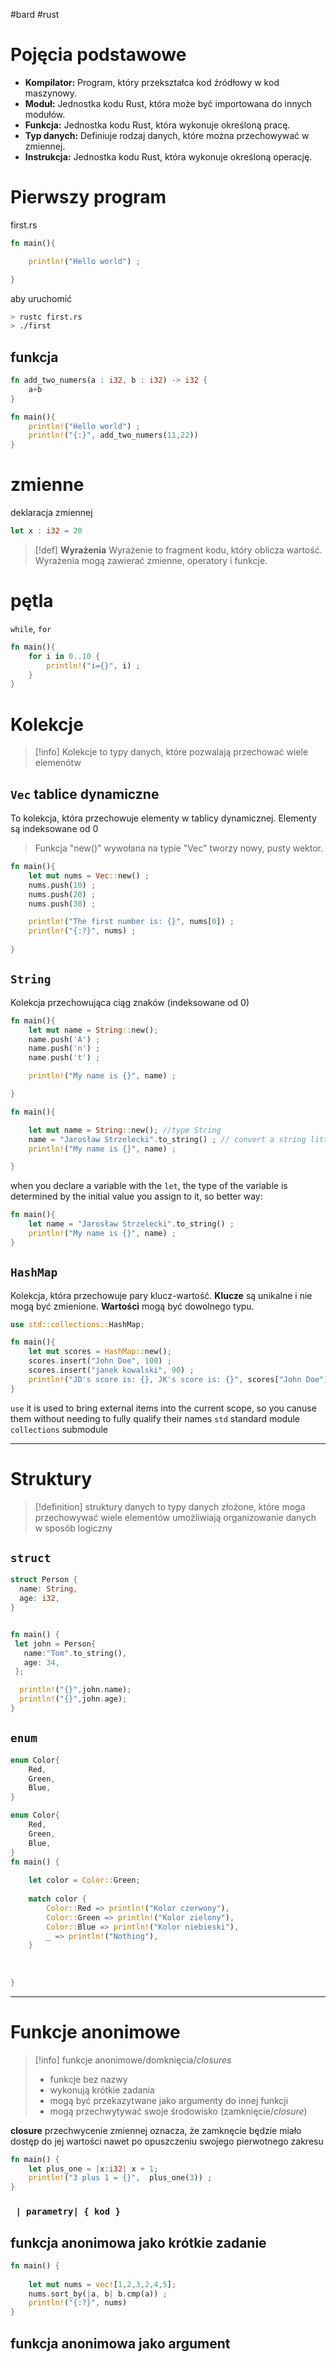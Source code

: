 #bard  #rust 


# Pojęcia podstawowe

- **Kompilator:** Program, który przekształca kod źródłowy w kod maszynowy.
- **Moduł:** Jednostka kodu Rust, która może być importowana do innych modułów.
- **Funkcja:** Jednostka kodu Rust, która wykonuje określoną pracę.
- **Typ danych:** Definiuje rodzaj danych, które można przechowywać w zmiennej.
- **Instrukcja:** Jednostka kodu Rust, która wykonuje określoną operację.


# Pierwszy program

first.rs
```rust
fn main(){

    println!("Hello world") ;

}
```

aby uruchomić
```bash
> rustc first.rs
> ./first


```

## funkcja
```rust
fn add_two_numers(a : i32, b : i32) -> i32 {
    a+b
}

fn main(){
    println!("Hello world") ;
    println!("{:}", add_two_numers(11,22))
}
```


# zmienne
deklaracja zmiennej
```rust
let x : i32 = 20
```

>[!def] **Wyrażenia**
   Wyrażenie to fragment kodu, który oblicza wartość. Wyrażenia mogą zawierać zmienne, operatory i funkcje.


# pętla
`while`, `for`

```rust
fn main(){
    for i in 0..10 {
        println!("i={}", i) ;
    }
}
```




# Kolekcje
>[!info] Kolekcje
> to typy danych, które pozwalają przechować wiele elemenótw

## `Vec` tablice dynamiczne
To kolekcja, która przechowuje elementy w tablicy dynamicznej. Elementy są indeksowane od 0

  
> Funkcja "new()" wywołana na typie "Vec" tworzy nowy, pusty wektor.
> 
```rust
fn main(){
    let mut nums = Vec::new() ;
    nums.push(10) ;
    nums.push(20) ;
    nums.push(30) ;

    println!("The first number is: {}", nums[0]) ;
	println!("{:?}", nums) ;
  
}
```



## `String`
Kolekcja przechowująca ciąg znaków (indeksowane od 0)
```rust
fn main(){
    let mut name = String::new();
    name.push('A') ;
    name.push('n') ;
    name.push('t') ;

    println!("My name is {}", name) ;

}
```

```rust
fn main(){

    let mut name = String::new(); //type String
    name = "Jarosław Strzelecki".to_string() ; // convert a string litteral to String type
    println!("My name is {}", name) ;

}
```
when you declare a variable with the `let`, the type of the variable is determined by the initial value you assign to it, so better way:
```rust
fn main(){
    let name = "Jarosław Strzelecki".to_string() ;
    println!("My name is {}", name) ;
}
```

## `HashMap`
Kolekcja, która przechowuje pary klucz-wartość.
**Klucze** są unikalne i nie mogą być zmienione.
**Wartości** mogą być dowolnego typu.

```rust
use std::collections::HashMap;

fn main(){
    let mut scores = HashMap::new();
    scores.insert("John Doe", 100) ;
    scores.insert("janek kowalski", 90) ;
    println!("JD's score is: {}, JK's score is: {}", scores["John Doe"], scores["janek kowalski"]) ;
}
```

`use` it is used to bring external items into the current scope, so you canuse them without needing to fully qualify their names
`std` standard module
`collections` submodule

----------
# Struktury

>[!definition] struktury danych
>to typy danych złożone, które moga przechowywać wiele elementów
>umożliwiają organizowanie danych w sposób  logiczny


## `struct`
```rust
struct Person {
  name: String,
  age: i32,
}


fn main() {
 let john = Person{
   name:"Tom".to_string(),
   age: 34,
 };

  println!("{}",john.name);
  println!("{}",john.age);
}
```


## `enum`
```rust
enum Color{
	Red,
	Green,
	Blue,
}
```

```rust
enum Color{
    Red,
    Green,
    Blue,
}
fn main() {
 
    let color = Color::Green;
    
    match color {
        Color::Red => println!("Kolor czerwony"),
        Color::Green => println!("Kolor zielony"),
        Color::Blue => println!("Kolor niebieski"),
        _ => println!("Nothing"),
    }
    
    
    
}
```

--------
# Funkcje anonimowe

>[!info] funkcje anonimowe/domknięcia/*closures*
>- funkcje bez nazwy
>- wykonują krótkie zadania
>- mogą być przekazytwane jako argumenty do innej funkcji
>- mogą przechwytywać swoje środowisko (zamknięcie/*closure*)

**closure** przechwycenie zmiennej oznacza, że zamknęcie będzie miało dostęp do jej wartości nawet po opuszczeniu swojego pierwotnego zakresu

```rust
fn main() {
    let plus_one = |x:i32| x + 1;
    println!("3 plus 1 = {}",  plus_one(3)) ;
}
```

### ` | parametry| { kod }`


## funkcja anonimowa jako krótkie zadanie
```rust
fn main() {
 
    let mut nums = vec![1,2,3,2,4,5];
    nums.sort_by(|a, b| b.cmp(a)) ;
    println!("{:?}", nums)
}
```


## funkcja anonimowa jako argument



